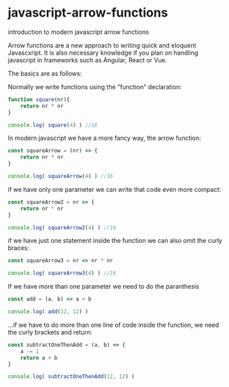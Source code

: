 # javascript-arrow-functions
 introduction to modern javascript arrow functions
 
Arrow functions are a new approach to writing quick and eloquent Javascxript. It is also necessary knowledge if you plan on handling javascript in frameworks such as Angular, React or Vue. 

The basics are as follows:

Normally we write functions using the "function" declaration:

```javascript
function square(nr){
    return nr * nr
}

console.log( square(4) ) //16

```

In modern javascript we have a more fancy way, the arrow function:

```javascript
const squareArrow = (nr) => {
    return nr * nr
}

console.log( squareArrow(4) ) //16

```

if we have only one parameter we can write that code even more compact:

```javascript
const squareArrow2 = nr => {
    return nr * nr
}

console.log( squareArrow2(4) ) //16
````

if we have just one statement inside the function we can also omit the curly braces:

```javascript
const squareArrow3 = nr => nr * nr

console.log( squareArrow3(4) ) //16

```

If we have more than one parameter we need to do the paranthesis

```javascript
const add = (a, b) => a + b

console.log( add(12, 12) )
````

...if we have to do more than one line of code inside the function, we need the curly brackets and return:

```javascript
const subtractOneThenAdd = (a, b) => {
    a -= 1
    return a + b
}

console.log( subtractOneThenAdd(12, 12) )
```
